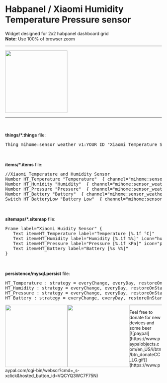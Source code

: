 # Habpanel / Xiaomi Humidity Temperature Pressure sensor 
Widget designed for 2x2 habpanel dashboard grid <br>
<b>Note:</b> Use 100% of browser zoom
<hr>

<img src="https://github.com/andreypopov/habpanel-widget-xiaomi-sensor_weather_v1/blob/master/readme/widget_view1.png?raw=true" height="200">

<hr style="clear:both;">
<br>
<br>
<b>things/*.things</b> file:<br>
<pre>
Thing mihome:sensor_weather_v1:YOUR ID "Xiaomi Temperature Sensor" [itemId="YOUR ID"]
</pre>
<br>
<br>
<b>items/*.items</b> file:<br>
<pre>//Xiaomi Temperature and Humidity Sensor
Number HT_Temperature "Temperature" <temperature> { channel="mihome:sensor_weather_v1:YOUR ID:temperature" }
Number HT_Humidity "Humidity" <humidity> { channel="mihome:sensor_weather_v1:YOUR ID:humidity" }
Number HT_Pressure "Pressure"  { channel="mihome:sensor_weather_v1:YOUR ID:pressure" }
Number HT_Battery "Battery" <battery> { channel="mihome:sensor_weather_v1:YOUR ID:batteryLevel" }
Switch HT_BatteryLow "Battery Low" <energy> { channel="mihome:sensor_weather_v1:YOUR ID:lowBattery" }
</pre>
<br>
<br>
<b>sitemaps/*.sitemap</b> file:<br>
<pre>Frame label="Xiaomi Huidity Sensor" {
&nbsp;&nbsp;&nbsp;Text item=HT_Temperature label="Temperature [%.1f °C]"
&nbsp;&nbsp;&nbsp;Text item=HT_Humidity label="Humidity [%.1f %%]" icon="humidity"
&nbsp;&nbsp;&nbsp;Text item=HT_Pressure label="Pressure [%.1f kPa]" icon="pressure"
&nbsp;&nbsp;&nbsp;Text item=HT_Battery label="Battery [%s %%]"
}</pre>
<br>
<br>
<b>persistence/mysql.persist</b> file:<br>
<pre>HT_Temperature : strategy = everyChange, everyDay, restoreOnStartup
HT_Humidity : strategy = everyChange, everyDay, restoreOnStartup
HT_Pressure : strategy = everyChange, everyDay, restoreOnStartup
HT_Battery : strategy = everyChange, everyDay, restoreOnStartup</pre>



<span style="float:left;">
<img src="https://github.com/andreypopov/habpanel-widget-xiaomi-sensor_weather_v1/blob/master/readme/widget_settings1.png?raw=true" height="200">
</span>
<span style="float:left;">
<img src="https://github.com/andreypopov/habpanel-widget-xiaomi-sensor_weather_v1/blob/master/readme/device.jpg?raw=true" height="200">
</span>


<hr>
Feel free to donate for new devices and some beer<br>
[![paypal](https://www.paypalobjects.com/en_US/i/btn/btn_donateCC_LG.gif)](https://www.paypal.com/cgi-bin/webscr?cmd=_s-xclick&hosted_button_id=VQCYQ3WC7F75N)
